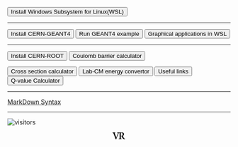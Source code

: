 <a href="wsl"><input type=button value="Install Windows Subsystem for Linux(WSL)"></a>

---

<a href="geant4"><input type=button value="Install CERN-GEANT4"></a>
<a href="geant4ex"><input type=button value="Run GEANT4 example"></a>
<a href="geant4vis"><input type=button value="Graphical applications in WSL"></a>
  
---
<a href="root"><input type=button value="Install CERN-ROOT"></a>
<a href="cbcal"><input type=button value="Coulomb barrier calculator"></a>

<a href="crxncal"><input type=button value="Cross section calculator"></a>
<a href="labcmcal"><input type=button value="Lab-CM energy convertor"></a>
<a href="links"><input type=button value="Useful links"></a>
<a href="https://www.nndc.bnl.gov/qcalc/"><input type=button value="Q-value Calculator"></a>

---

[MarkDown Syntax](https://www.markdownguide.org/basic-syntax/)

---
![visitors](https://visitor-badge.glitch.me/badge?page_id=rangavirender.site.tools)

<p align="center">
  <img src="logo_v1.png" width="30">
</p>
